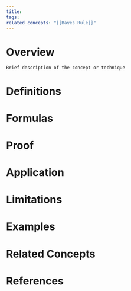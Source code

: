 ```yaml
---
title: 
tags: 
related_concepts: "[[Bayes Rule]]"
---
```

# Overview
	Brief description of the concept or technique

# Definitions

# Formulas

# Proof

# Application

# Limitations

# Examples

# Related Concepts

# References

